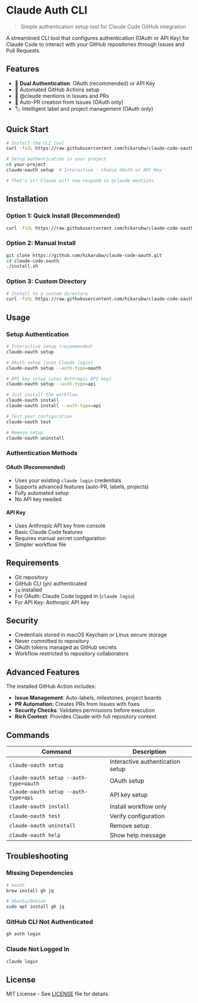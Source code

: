 # Claude Auth CLI

> Simple authentication setup tool for Claude Code GitHub integration

A streamlined CLI tool that configures authentication (OAuth or API Key) for Claude Code to interact with your GitHub repositories through Issues and Pull Requests.

## Features

- 🔐 **Dual Authentication**: OAuth (recommended) or API Key
- 🤖 Automated GitHub Actions setup
- 💬 @claude mentions in Issues and PRs
- 🔀 Auto-PR creation from Issues (OAuth only)
- 🏷️ Intelligent label and project management (OAuth only)

## Quick Start

```bash
# Install the CLI tool
curl -fsSL https://raw.githubusercontent.com/hikarubw/claude-code-oauth/main/install.sh | bash

# Setup authentication in your project
cd your-project
claude-oauth setup  # Interactive - choose OAuth or API Key

# That's it! Claude will now respond to @claude mentions
```

## Installation

### Option 1: Quick Install (Recommended)
```bash
curl -fsSL https://raw.githubusercontent.com/hikarubw/claude-code-oauth/main/install.sh | bash
```

### Option 2: Manual Install
```bash
git clone https://github.com/hikarubw/claude-code-oauth.git
cd claude-code-oauth
./install.sh
```

### Option 3: Custom Directory
```bash
# Install to a custom directory
curl -fsSL https://raw.githubusercontent.com/hikarubw/claude-code-oauth/main/install.sh | bash -s -- ~/bin
```

## Usage

### Setup Authentication
```bash
# Interactive setup (recommended)
claude-oauth setup

# OAuth setup (uses Claude login)
claude-oauth setup --auth-type=oauth

# API key setup (uses Anthropic API key)
claude-oauth setup --auth-type=api

# Just install the workflow
claude-oauth install
claude-oauth install --auth-type=api

# Test your configuration
claude-oauth test

# Remove setup
claude-oauth uninstall
```

### Authentication Methods

#### OAuth (Recommended)
- Uses your existing `claude login` credentials
- Supports advanced features (auto-PR, labels, projects)
- Fully automated setup
- No API key needed

#### API Key
- Uses Anthropic API key from console
- Basic Claude Code features
- Requires manual secret configuration
- Simpler workflow file

## Requirements

- Git repository
- GitHub CLI (`gh`) authenticated
- `jq` installed
- For OAuth: Claude Code logged in (`claude login`)
- For API Key: Anthropic API key

## Security

- Credentials stored in macOS Keychain or Linux secure storage
- Never committed to repository
- OAuth tokens managed as GitHub secrets
- Workflow restricted to repository collaborators

## Advanced Features

The installed GitHub Action includes:

- **Issue Management**: Auto-labels, milestones, project boards
- **PR Automation**: Creates PRs from Issues with fixes
- **Security Checks**: Validates permissions before execution
- **Rich Context**: Provides Claude with full repository context

## Commands

| Command | Description |
|---------|-------------|
| `claude-oauth setup` | Interactive authentication setup |
| `claude-oauth setup --auth-type=oauth` | OAuth setup |
| `claude-oauth setup --auth-type=api` | API key setup |
| `claude-oauth install` | Install workflow only |
| `claude-oauth test` | Verify configuration |
| `claude-oauth uninstall` | Remove setup |
| `claude-oauth help` | Show help message |

## Troubleshooting

### Missing Dependencies
```bash
# macOS
brew install gh jq

# Ubuntu/Debian
sudo apt install gh jq
```

### GitHub CLI Not Authenticated
```bash
gh auth login
```

### Claude Not Logged In
```bash
claude login
```

## License

MIT License - See [LICENSE](LICENSE) file for details.